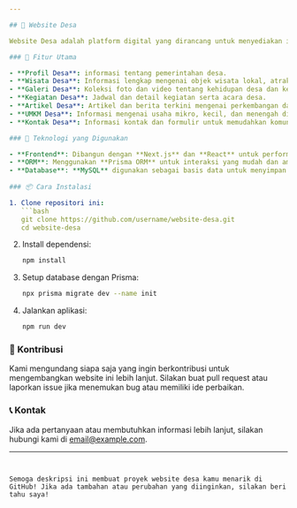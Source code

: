 ```yaml
---

## 🌾 Website Desa

Website Desa adalah platform digital yang dirancang untuk menyediakan informasi lengkap dan menarik tentang desa, termasuk profil desa, destinasi wisata, galeri foto, kegiatan masyarakat, artikel terkini, UMKM lokal, dan informasi kontak. Website ini dibuat untuk memperkuat keterlibatan masyarakat dan memudahkan akses informasi bagi penduduk maupun pengunjung desa.

### 🎯 Fitur Utama

- **Profil Desa**: informasi tentang pemerintahan desa.
- **Wisata Desa**: Informasi lengkap mengenai objek wisata lokal, atraksi budaya, dan pemandangan alam.
- **Galeri Desa**: Koleksi foto dan video tentang kehidupan desa dan keindahan alam.
- **Kegiatan Desa**: Jadwal dan detail kegiatan serta acara desa.
- **Artikel Desa**: Artikel dan berita terkini mengenai perkembangan dan kegiatan desa.
- **UMKM Desa**: Informasi mengenai usaha mikro, kecil, dan menengah di desa beserta produk atau jasa yang ditawarkan.
- **Kontak Desa**: Informasi kontak dan formulir untuk memudahkan komunikasi dengan perangkat desa.

### 🚀 Teknologi yang Digunakan

- **Frontend**: Dibangun dengan **Next.js** dan **React** untuk performa yang optimal dan pengalaman pengguna yang responsif.
- **ORM**: Menggunakan **Prisma ORM** untuk interaksi yang mudah dan aman dengan database.
- **Database**: **MySQL** digunakan sebagai basis data untuk menyimpan informasi dinamis terkait desa.
  
### 📦 Cara Instalasi

1. Clone repositori ini:
   ```bash
   git clone https://github.com/username/website-desa.git
   cd website-desa
   ```

2. Install dependensi:
   ```bash
   npm install
   ```

3. Setup database dengan Prisma:
   ```bash
   npx prisma migrate dev --name init
   ```

4. Jalankan aplikasi:
   ```bash
   npm run dev
   ```

### 🎉 Kontribusi

Kami mengundang siapa saja yang ingin berkontribusi untuk mengembangkan website ini lebih lanjut. Silakan buat pull request atau laporkan issue jika menemukan bug atau memiliki ide perbaikan.

### 📞 Kontak

Jika ada pertanyaan atau membutuhkan informasi lebih lanjut, silakan hubungi kami di [email@example.com](mailto:email@example.com).

---
```


Semoga deskripsi ini membuat proyek website desa kamu menarik di GitHub! Jika ada tambahan atau perubahan yang diinginkan, silakan beri tahu saya!
